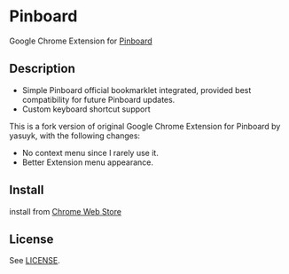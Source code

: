 # Pinboard

Google Chrome Extension for [Pinboard](https://pinboard.in)

## Description

- Simple Pinboard official bookmarklet integrated, provided best compatibility for future Pinboard updates.
- Custom keyboard shortcut support

This is a fork version of original Google Chrome Extension for Pinboard by yasuyk, with the following changes:

- No context menu since I rarely use it.
- Better Extension menu appearance.

## Install

install from [Chrome Web Store](https://chrome.google.com/webstore/detail/jhcfbdglkolekommimjcincilfkphphi)

## License

See [LICENSE][license].

[license]: https://github.com/yasuyk/Pinboard-Chrome-Extension/blob/master/LICENSE
